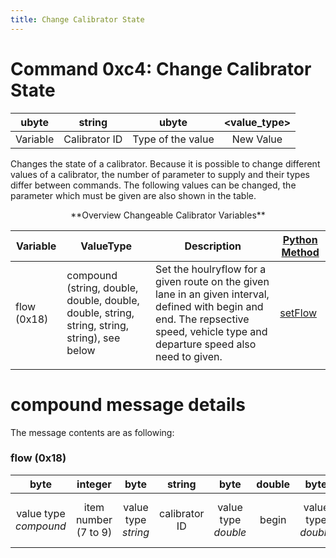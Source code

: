 ```yaml
---
title: Change Calibrator State
---
```


# Command 0xc4: Change Calibrator State

|  ubyte   |     string    |       ubyte       | <value_type\> |
| :------: | :-----------: | :---------------: | :-----------: |
| Variable | Calibrator ID | Type of the value |   New Value   |

Changes the state of a calibrator. Because it is possible to change
different values of a calibrator, the number of parameter to supply and
their types differ between commands. The following values can be
changed, the parameter which must be given are also shown in the table.

<center>
**Overview Changeable Calibrator Variables**
</center>

| Variable | ValueType | Description | [Python Method](../TraCI/Interfacing_TraCI_from_Python.md) |
|---------------------------|----------------------------------------------------------------|--------------------------------------------------------------------------------------------------------------------------------------------------------------------|---------------------|
| flow (0x18) | compound (string, double, double, double, double, string, string, string, string), see below | Set the houlryflow for a given route on the given lane in an given interval, defined with begin and end. The repsective speed, vehicle type and departure speed also need to given. | [setFlow](https://sumo.dlr.de/pydoc/traci._calibrator.html#CalibratorDomain-setFlow) |
|  |  |  |  |

# compound message details

The message contents are as following:

### flow (0x18)

|         byte          |       integer        |        byte         |     string    |        byte         |    double    |         byte        |   double   |        byte         |    double    |         byte        |   double   |         byte        |   string   |        byte         |       string        |              byte              |         string          |              byte              |     string     |
| :-------------------: | :------------------: | :-----------------: | :-----------: | :-----------------: | :----------: | :-----------------: | :--------: | :-----------------: | :----------: | :-----------------: | :--------: | :-----------------: | :--------: | :-----------------: | :-----------------: | :----------------------------: | :---------------------: | :----------------------------: | :------------: |
| value type *compound* | item number (7 to 9) | value type *string* | calibrator ID | value type *double* |     begin    | value type *double* |     end    | value type *double* |  vehsPerHour | value type *double* |    speed   | value type *string* |  type id   | value type *string* |       route id      | value type *string* (optional) |       depart lane       | value type *string* (optional) |  depart speed  |
